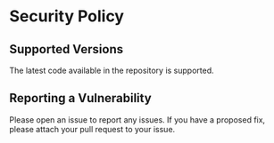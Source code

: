 # Security Policy

## Supported Versions

The latest code available in the repository is supported.

## Reporting a Vulnerability

Please open an issue to report any issues. If you have a proposed fix, please attach your pull request to your issue.
